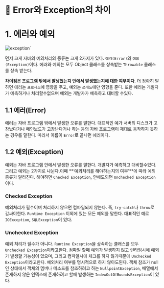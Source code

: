 # 📌 Error와 Exception의 차이

# 1. 에러와 예외

![exception`](https://github.com/princenim/TIL/assets/59499600/ead0e56c-3cc1-422d-93d4-7a60d48d6774)


먼저 크게 자바의 예외처리의 종류는 크게 2가지가 있다. `에러(Error)`와 `예외(Exception)`이다. 에러와 예외는 모두 Object 클래스를 상속받는 `Throwable` 클래스를 상속 받는다.

**차이점은 프로그램 밖에서 발생했는지 안에서 발생했는지에 대한 여부이다**. 더 정확히 말하면 에러는 `프로세스`에 영향을 주고, 예외는 `쓰레드`에만 영향을 준다. 또한 에러는 개발자가 예측하거나 처리할수없으며 예외는 개발자가 예측하고 대비할 수있다.

## 1.1 에러(Error)

에러는 자바 프로그램 밖에서 발생한 오류를 말한다. 대표적인 예가 서버의 디스크가 고장났다거나 메인보드가 고장난다거나 하는 등의 자바 프로그램이 제대로 동작하지 못하는 경우를 말한다. 따라서 이름이 `Error`로 끝나면 에러이다.

## 1.2 예외(Exception)

예외는 자바 프로그램 안에서 발생한 오류를 말한다. 개발자가 예측하고 대비할수있다. 그리고 예외는 2가지로 나뉜다.이때 **‘예외처리를 해야하는지의 여부’**에 따라 예외 종류가 달라진다. 해야하면 `Checked Exception`, 안해도되면 `Unchecked Exception`이다.

### Checked Exception

예외처리가 필수이며 처리하지 않으면 컴파일되지 않는다. 즉, `try-catch`나 `throw`로 감싸야한다. `Runtime Exception` 이외에 있는 모든 예외를 말한다. 대표적인 예로 `IOException`, `SQLException`이 있다.

### Unchecked Exception

예외 처리가 필수가 아니다.  `Runtime Exception`을 상속하는 클래스를 모두 `Unchecked Exception`이라고한다.  컴파일 할때 예외가 발생하지 않고 런타임시에 예외가 발생할 가능성이 있으며, 그리고 컴파일시에 체크를 하지 않기때문에 `Unchecked Exception`이라고한다. 예외처리 여부를 명시적으로 하지 않아도된다. 객체 참조가 null인 상태에서 객체의 멤버나 메소드를 참조하려고 하는 `NullpointException`, 배열에서 존재하지 않은 인덱스에 존재하려고 할때 발생하는  `IndexOutOfBoundsException`이 있다.